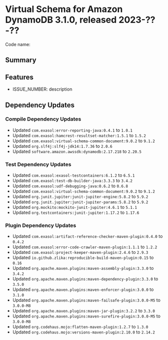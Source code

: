 # Virtual Schema for Amazon DynamoDB 3.1.0, released 2023-??-??

Code name:

## Summary

## Features

* ISSUE_NUMBER: description

## Dependency Updates

### Compile Dependency Updates

* Updated `com.exasol:error-reporting-java:0.4.1` to `1.0.1`
* Updated `com.exasol:hamcrest-resultset-matcher:1.5.1` to `1.5.2`
* Updated `com.exasol:virtual-schema-common-document:9.0.2` to `9.1.2`
* Updated `org.slf4j:slf4j-jdk14:1.7.36` to `2.0.6`
* Updated `software.amazon.awssdk:dynamodb:2.17.218` to `2.20.5`

### Test Dependency Updates

* Updated `com.exasol:exasol-testcontainers:6.1.2` to `6.5.1`
* Updated `com.exasol:test-db-builder-java:3.3.3` to `3.4.2`
* Updated `com.exasol:udf-debugging-java:0.6.2` to `0.6.8`
* Updated `com.exasol:virtual-schema-common-document:9.0.2` to `9.1.2`
* Updated `org.junit.jupiter:junit-jupiter-engine:5.8.2` to `5.9.2`
* Updated `org.junit.jupiter:junit-jupiter-params:5.8.2` to `5.9.2`
* Updated `org.mockito:mockito-junit-jupiter:4.6.1` to `5.1.1`
* Updated `org.testcontainers:junit-jupiter:1.17.2` to `1.17.6`

### Plugin Dependency Updates

* Updated `com.exasol:artifact-reference-checker-maven-plugin:0.4.0` to `0.4.2`
* Updated `com.exasol:error-code-crawler-maven-plugin:1.1.1` to `1.2.2`
* Updated `com.exasol:project-keeper-maven-plugin:2.4.6` to `2.9.3`
* Updated `io.github.zlika:reproducible-build-maven-plugin:0.15` to `0.16`
* Updated `org.apache.maven.plugins:maven-assembly-plugin:3.3.0` to `3.4.2`
* Updated `org.apache.maven.plugins:maven-dependency-plugin:3.3.0` to `3.5.0`
* Updated `org.apache.maven.plugins:maven-enforcer-plugin:3.0.0` to `3.1.0`
* Updated `org.apache.maven.plugins:maven-failsafe-plugin:3.0.0-M5` to `3.0.0-M8`
* Updated `org.apache.maven.plugins:maven-jar-plugin:3.2.2` to `3.3.0`
* Updated `org.apache.maven.plugins:maven-surefire-plugin:3.0.0-M5` to `3.0.0-M8`
* Updated `org.codehaus.mojo:flatten-maven-plugin:1.2.7` to `1.3.0`
* Updated `org.codehaus.mojo:versions-maven-plugin:2.10.0` to `2.14.2`
